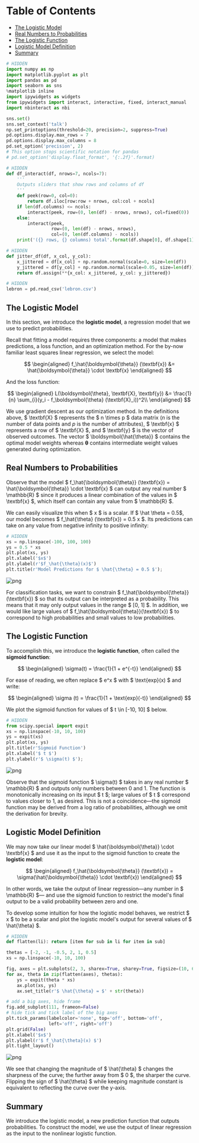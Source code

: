 
<h1>Table of Contents<span class="tocSkip"></span></h1>
<div class="toc"><ul class="toc-item"><li><span><a href="#The-Logistic-Model" data-toc-modified-id="The-Logistic-Model-1">The Logistic Model</a></span></li><li><span><a href="#Real-Numbers-to-Probabilities" data-toc-modified-id="Real-Numbers-to-Probabilities-2">Real Numbers to Probabilities</a></span></li><li><span><a href="#The-Logistic-Function" data-toc-modified-id="The-Logistic-Function-3">The Logistic Function</a></span></li><li><span><a href="#Logistic-Model-Definition" data-toc-modified-id="Logistic-Model-Definition-4">Logistic Model Definition</a></span></li><li><span><a href="#Summary" data-toc-modified-id="Summary-5">Summary</a></span></li></ul></div>


```python
# HIDDEN
import numpy as np
import matplotlib.pyplot as plt
import pandas as pd
import seaborn as sns
%matplotlib inline
import ipywidgets as widgets
from ipywidgets import interact, interactive, fixed, interact_manual
import nbinteract as nbi

sns.set()
sns.set_context('talk')
np.set_printoptions(threshold=20, precision=2, suppress=True)
pd.options.display.max_rows = 7
pd.options.display.max_columns = 8
pd.set_option('precision', 2)
# This option stops scientific notation for pandas
# pd.set_option('display.float_format', '{:.2f}'.format)
```


```python
# HIDDEN
def df_interact(df, nrows=7, ncols=7):
    '''
    Outputs sliders that show rows and columns of df
    '''
    def peek(row=0, col=0):
        return df.iloc[row:row + nrows, col:col + ncols]
    if len(df.columns) <= ncols:
        interact(peek, row=(0, len(df) - nrows, nrows), col=fixed(0))
    else:
        interact(peek,
                 row=(0, len(df) - nrows, nrows),
                 col=(0, len(df.columns) - ncols))
    print('({} rows, {} columns) total'.format(df.shape[0], df.shape[1]))
```


```python
# HIDDEN
def jitter_df(df, x_col, y_col):
    x_jittered = df[x_col] + np.random.normal(scale=0, size=len(df))
    y_jittered = df[y_col] + np.random.normal(scale=0.05, size=len(df))
    return df.assign(**{x_col: x_jittered, y_col: y_jittered})
```


```python
# HIDDEN
lebron = pd.read_csv('lebron.csv')
```

## The Logistic Model

In this section, we introduce the **logistic model**, a regression model that we use to predict probabilities.

Recall that fitting a model requires three components: a model that makes predictions, a loss function, and an optimization method. For the by-now familiar least squares linear regression, we select the model:

$$
\begin{aligned}
f_\hat{\boldsymbol{\theta}} (\textbf{x}) &= \hat{\boldsymbol{\theta}} \cdot \textbf{x}
\end{aligned}
$$

And the loss function:

$$
\begin{aligned}
L(\boldsymbol{\theta}, \textbf{X}, \textbf{y})
&= \frac{1}{n} \sum_{i}(y_i - f_\boldsymbol{\theta} (\textbf{X}_i))^2\\
\end{aligned}
$$

We use gradient descent as our optimization method. In the definitions above, $ \textbf{X} $ represents the $ n \times p $ data matrix ($n$ is the number of data points and $p$ is the number of attributes), $ \textbf{x} $ represents a row of $ \textbf{X} $, and $ \textbf{y} $ is the vector of observed outcomes. The vector $ \boldsymbol{\hat{\theta}} $ contains the optimal model weights whereas $\boldsymbol{\theta}$ contains intermediate weight values generated during optimization.

## Real Numbers to Probabilities

Observe that the model $ f_\hat{\boldsymbol{\theta}} (\textbf{x}) = \hat{\boldsymbol{\theta}} \cdot \textbf{x} $ can output any real number $ \mathbb{R} $ since it produces a linear combination of the values in $ \textbf{x} $, which itself can contain any value from $ \mathbb{R} $.

We can easily visualize this when $ x $ is a scalar. If $ \hat \theta = 0.5$, our model becomes $ f_\hat{\theta} (\textbf{x}) = 0.5 x $. Its predictions can take on any value from negative infinity to positive infinity:


```python
# HIDDEN
xs = np.linspace(-100, 100, 100)
ys = 0.5 * xs
plt.plot(xs, ys)
plt.xlabel('$x$')
plt.ylabel(r'$f_\hat{\theta}(x)$')
plt.title(r'Model Predictions for $ \hat{\theta} = 0.5 $');
```


![png](classification_log_model_files/classification_log_model_7_0.png)


For classification tasks, we want to constrain $ f_\hat{\boldsymbol{\theta}}(\textbf{x}) $ so that its output can be interpreted as a probability. This means that it may only output values in the range $ [0, 1] $. In addition, we would like large values of $ f_\hat{\boldsymbol{\theta}}(\textbf{x}) $ to correspond to high probabilities and small values to low probabilities.

## The Logistic Function

To accomplish this, we introduce the **logistic function**, often called the **sigmoid function**:

$$
\begin{aligned}
\sigma(t) = \frac{1}{1 + e^{-t}}
\end{aligned}
$$

For ease of reading, we often replace $ e^x $ with $ \text{exp}(x) $ and write:

$$
\begin{aligned}
\sigma (t) = \frac{1}{1 + \text{exp}(-t)}
\end{aligned}
$$

We plot the sigmoid function for values of $ t \in [-10, 10] $ below.


```python
# HIDDEN
from scipy.special import expit
xs = np.linspace(-10, 10, 100)
ys = expit(xs)
plt.plot(xs, ys)
plt.title(r'Sigmoid Function')
plt.xlabel('$ t $')
plt.ylabel(r'$ \sigma(t) $');
```


![png](classification_log_model_files/classification_log_model_10_0.png)


Observe that the sigmoid function $ \sigma(t) $ takes in any real number $ \mathbb{R} $ and outputs only numbers between 0 and 1. The function is monotonically increasing on its input $ t $; large values of $ t $ correspond to values closer to 1, as desired. This is not a coincidence—the sigmoid function may be derived from a log ratio of probabilities, although we omit the derivation for brevity.

## Logistic Model Definition

We may now take our linear model $ \hat{\boldsymbol{\theta}} \cdot \textbf{x} $ and use it as the input to the sigmoid function to create the **logistic model**:

$$
\begin{aligned}
f_\hat{\boldsymbol{\theta}} (\textbf{x}) = \sigma(\hat{\boldsymbol{\theta}} \cdot \textbf{x})
\end{aligned}
$$

In other words, we take the output of linear regression—any number in $ \mathbb{R} $— and use the sigmoid function to restrict the model's final output to be a valid probability between zero and one.

To develop some intuition for how the logistic model behaves, we restrict $ x $ to be a scalar and plot the logistic model's output for several values of $ \hat{\theta} $.


```python
# HIDDEN
def flatten(li): return [item for sub in li for item in sub]

thetas = [-2, -1, -0.5, 2, 1, 0.5]
xs = np.linspace(-10, 10, 100)

fig, axes = plt.subplots(2, 3, sharex=True, sharey=True, figsize=(10, 6))
for ax, theta in zip(flatten(axes), thetas):
    ys = expit(theta * xs)
    ax.plot(xs, ys)
    ax.set_title(r'$ \hat{\theta} = $' + str(theta))

# add a big axes, hide frame
fig.add_subplot(111, frameon=False)
# hide tick and tick label of the big axes
plt.tick_params(labelcolor='none', top='off', bottom='off',
                left='off', right='off')
plt.grid(False)
plt.xlabel('$x$')
plt.ylabel(r'$ f_\hat{\theta}(x) $')
plt.tight_layout()
```


![png](classification_log_model_files/classification_log_model_14_0.png)


We see that changing the magnitude of $ \hat{\theta} $ changes the sharpness of the curve; the further away from $ 0 $, the sharper the curve. Flipping the sign of $ \hat{\theta} $ while keeping magnitude constant is equivalent to reflecting the curve over the y-axis.

## Summary

We introduce the logistic model, a new prediction function that outputs probabilities. To construct the model, we use the output of linear regression as the input to the nonlinear logistic function.

